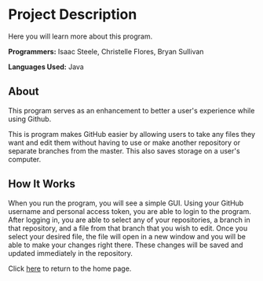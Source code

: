 # **Project Description**

Here you will learn more about this program.

**Programmers:** Isaac Steele, Christelle Flores, Bryan Sullivan

**Languages Used:** Java

## **About**

This program serves as an enhancement to better a user's experience while using Github.

This is program makes GitHub easier by allowing users to take any files they want and edit them without having to use or make another repository or separate branches from the master. This also saves storage on a user's computer.

## **How It Works**

When you run the program, you will see a simple GUI. Using your GitHub username and personal access token, you are able to login to the program. After logging in, you are able to select any of your repositories, a branch in that repository, and a file from that branch that you wish to edit. Once you select your desired file, the file will open in a new window and you will be able to make your changes right there. These changes will be saved and updated immediately in the repository.

Click [here](./index) to return to the home page.
